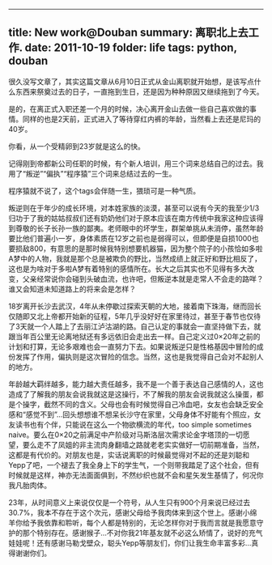 --------------
title: New work@Douban
summary: 离职北上去工作.
date: 2011-10-19
folder: life
tags: python, douban
--------------

很久没写文章了，其实这篇文章从6月10日正式从金山离职就开始想，是该写点什么东西来祭奠过去的日子，一直拖到生日，还是因为种种原因又继续拖到了今天。

是的，在离正式入职还差一个月的时候，决心离开金山去做一些自己喜欢做的事情。同样的也是2天前，正式进入了等待穿红内裤的年龄，当然看上去还是尼玛的40岁。

你看，从一个受精卵到23岁就是这么的快。

记得刚到帝都新公司任职的时候，有个新人培训，用三个词来总结自己的过去。我用了“叛逆”“偏执”“程序猿”三个词来总结过去的一生。

程序猿就不说了，这个tags会伴随一生，猥琐可是一种气质。

叛逆则在于年少的成长环境，对本姓家族的淡漠，甚至可以说有今天的我至少1/3归功于了我的姑姑叔叔们还有奶奶他们对于原本应该在南方传统中我家这种应该得到尊敬的长子长孙一族的鄙夷。老师眼中的坏学生，群架单挑从未消停，虽然年龄要比他们普遍小一岁，身体素质在12岁之前也是弱得可以，但即便是自损1000也要损敌800，有意思的是那时候我特别想要机器猫，因为整个院子的小孩恰如多啦A梦中的人物，我就是那个总是被欺负的野比，当然成绩上就正好和野比相反了，这也是为啥对于多啦A梦有着特别的感情所在。长大之后其实也不见得有多大改变，父亲经常说你会碰到头破血流，也许吧，但叛逆本就是走常人不会走的路咩？谁又会知道未知道路上的将来会是怎样？

18岁离开长沙去武汉，4年从未停歇过探索天朝的大地，接着南下珠海，继而回长仅随即又北上帝都开始新的征程，5年几乎没好好在家里待过，甚至于春节也仅待了3天就一个人踏上了去丽江泸沽湖的路。自己认定的事就会一直坚持做下去，就跟当年百公里无论离地狱还有多远依旧会走出去一样。自己定义过0×20年之前的计划和打算，无论多艰难也会一直努力下去。如果说叛逆只是性格基因中冒险的成份发挥了作用，偏执则是这次冒险的信念。当然，这也是我觉得自己会对不起别人的地方。

年龄越大羁绊越多，能力越大责任越多，我不是一个善于表达自己感情的人，这也造成了了解我的朋友会说我就这是这操行，不了解我的朋友会说我就这么操蛋，都是个操字，截然不同的含义。父母也会有时候觉得自己冷血吧，女友也会缺乏安全感和“感觉不到”…回头想想谁不想呆长沙守在家里，父母身体不好能有个照应，女友读书也有个伴，只能说在这么一个物欲横流的年代，too simple sometimes naive。要么在0×20之前满足中产阶级对马斯洛层次需求论金字塔顶的一切愿望，要么走不了凤姐的非主流肉身翻墙之路就老老实实做好一切前期准备，当然，这都是有代价的。对朋友也是，实话说离职的时候最觉得对不起的还是刘聪和Yepp了吧，一个褪去了我全身上下的学生气，一个则带我踏足了这个社会，但有时候就是这样，神亦无法面面俱到，不然纱织也就不会和星矢发生基情了，何况你我凡胎肉体。

23年，从时间意义上来说仅仅是一个符号，从人生只有900个月来说已经过去30.7%，我本不存在于这个次元，感谢父母给予我肉体来到这个世上。感谢小绵羊你给予我依靠和聆听，每个人都是特别的，无论怎样你对于我而言就是我愿意守护的那个特别存在。感谢猴子…不对你我21年基友就不必这么矫情了，说好的充气娃娃呢！还有感谢马勒戈壁众，聪头Yepp等朋友们，你们让我生命丰富多彩…真得谢谢你们。
